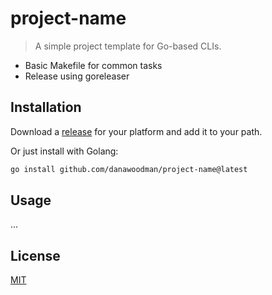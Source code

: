 # project-name

> A simple project template for Go-based CLIs.

- Basic Makefile for common tasks
- Release using goreleaser

## Installation

Download a [release](https://github.com/danawoodman/project-name/releases) for your platform and add it to your path.

Or just install with Golang:

```bash
go install github.com/danawoodman/project-name@latest
```

## Usage

...

## License

[MIT](LICENSE)
